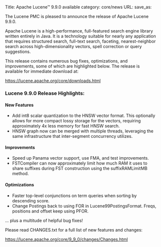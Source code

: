 Title: Apache Lucene™ 9.9.0 available
category: core/news
URL:
save_as:

The Lucene PMC is pleased to announce the release of Apache Lucene 9.9.0.

Apache Lucene is a high-performance, full-featured search engine library
written entirely in Java. It is a technology suitable for nearly any
application that requires structured search, full-text search, faceting,
nearest-neighbor search across high-dimensionality vectors, spell
correction or query suggestions.

This release contains numerous bug fixes, optimizations, and
improvements, some of which are highlighted below. The release is
available for immediate download at:

<https://lucene.apache.org/core/downloads.html>

### Lucene 9.9.0 Release Highlights:

#### New Features
 * Add int8 scalar quantization to the HNSW vector format. This
   optionally allows for more compact lossy storage for the vectors,
   requiring approximately 4x less memory for fast HNSW search.
 * HNSW graph now can be merged with multiple threads, leveraging the
   same infrastructure that inter-segment concurrency utilizes.

#### Improvements
 * Speed up Panama vector support, use FMA, and test improvements. 
 * FSTCompiler can now approximately limit how much RAM it uses to share 
   suffixes during FST construction using the suffixRAMLimitMB method. 

#### Optimizations
 * Faster top-level conjunctions on term queries when sorting by
   descending score.
 * Change Postings back to using FOR in Lucene99PostingsFormat. Freqs,
   positions and offset keep using PFOR.

... plus a multitude of helpful bug fixes!

Please read CHANGES.txt for a full list of new features and changes:

<https://lucene.apache.org/core/9_9_0/changes/Changes.html>
